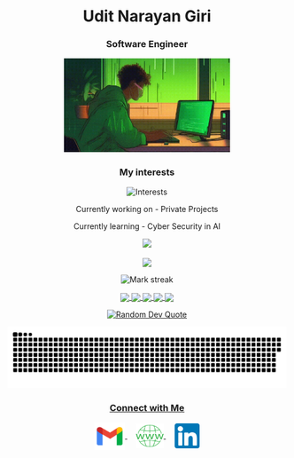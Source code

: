 <h1 align="center">Udit Narayan Giri</h1>
<h3 align="center">Software Engineer</h3>
<p align="center">
 <img alt="Coding" width="300" height="auto" src="coding.gif"/>
</p>
<h3 align="center">My interests</h3>
<p align="center">
  <img src="https://readme-typing-svg.demolab.com/?lines=Artificial Intelligence;Machine Learning;Web Development;Cyber Security;Big Data&font=Fira%20Code&center=true&width=380&height=50&duration=1000&pause=1000&color=0e8a37" alt="Interests">
<p align="center">Currently working on - Private Projects</p>
<p align="center">Currently learning - Cyber Security in AI</p>
</p>
<div align="center">
  <img src="https://github-profile-trophy.vercel.app/?username=uditnarayan122&theme=darkhub&title=-Issues,-Reviews&row=2&column=3">
</div>
<p align="center"><img align="center" src="https://github-readme-stats.vercel.app/api/top-langs?username=uditnarayan122&hide_border=false&no-bg=true&no-frame=true&layout=compact&theme=neon"/></p>
<p align="center">
  <img alt="Mark streak" src="https://github-readme-streak-stats.herokuapp.com/?user=uditnarayan122&hide_border=false&theme=neon" /> 
</p>  
<div align="center">
<a href="https://github.com/uditnarayan122">
<img align="center" src="http://github-profile-summary-cards.vercel.app/api/cards/stats?username=uditnarayan122&theme=2077" height="180em" />
<img align="center" src="http://github-profile-summary-cards.vercel.app/api/cards/most-commit-language?username=uditnarayan122&theme=2077" height="180em" />
<img align="center" src="http://github-profile-summary-cards.vercel.app/api/cards/repos-per-language?username=uditnarayan122&theme=2077" height="180em" />
<img align="center" src="http://github-profile-summary-cards.vercel.app/api/cards/productive-time?username=uditnarayan122&theme=2077" height="180em" />
<img align="center" src="http://github-profile-summary-cards.vercel.app/api/cards/profile-details?username=uditnarayan122&theme=2077" height="180em" />
</div>
<p align="center">
  <img src="https://quotes-github-readme.vercel.app/api?type=horizontal&theme=tokyonight" alt="Random Dev Quote" />
</p>
<p align="center">
 <img width="1000" src="github-snake.svg" alt="snake"/>
</p>
<h3 align="center">Connect with Me</h3>
<p align="center">
  <a href="mailto:uditnarayangiri8478@gmail.com" target="_blank">
    <img align="center" src="gmail.png" alt="mail" height="50" width="55" />
  </a>
  &nbsp;&nbsp;&nbsp;
   <a href="https://uditnarayan122.github.io/portfolio/" target="_blank">
    <img align="center" src="web.png" alt="website" height="45" width="50" />
  </a>
  &nbsp;&nbsp;&nbsp;
  <a href="https://linkedin.com/in/udit-narayan-giri/" target="_blank">
    <img align="center" src="linkedin.png" alt="linkedin" height="45" width="45" />
  </a>
</p>
